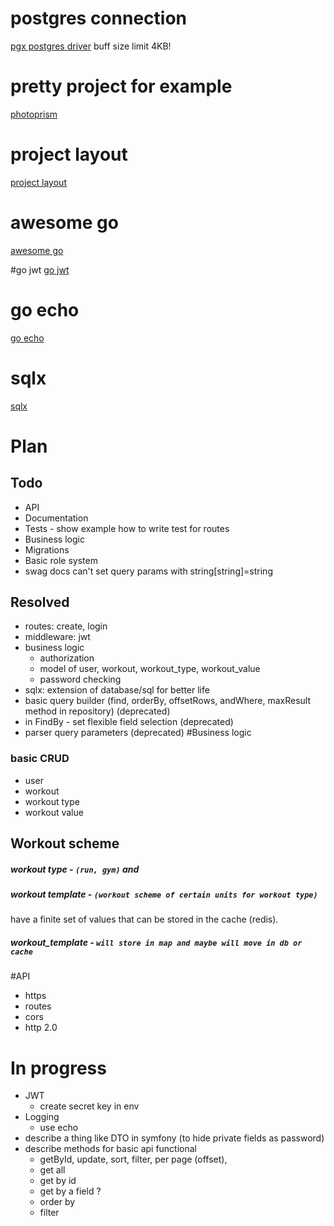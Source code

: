 
# postgres connection
[pgx postgres driver](https://habr.com/ru/company/oleg-bunin/blog/461935/)
    buff size limit 4KB!
    
# pretty project for example
[photoprism](https://github.com/photoprism/photoprism)

# project layout
[project layout](https://github.com/golang-standards/project-layout)

# awesome go
[awesome go](https://awesome-go.com/)

#go jwt 
[go jwt](https://github.com/appleboy/gin-jwt) 

# go echo
[go echo](https://echo.labstack.com/guide/)

# sqlx
[sqlx](https://github.com/jmoiron/sqlx)
# Plan
## Todo 	
- API
- Documentation
- Tests - show example how to write test for routes
- Business logic
- Migrations
- Basic role system
- swag docs can't set query params with string\[string]=string

## Resolved
- routes: create, login
- middleware: jwt
- business logic
    - authorization
    - model of user, workout, workout_type, workout_value
    - password checking
- sqlx: extension of database/sql for better life
- basic query builder (find, orderBy, offsetRows, andWhere, maxResult method in repository) (deprecated)
- in FindBy - set flexible field selection (deprecated)
- parser query parameters (deprecated)
#Business logic
### basic CRUD
 - user
 - workout
 - workout type
 - workout value
## Workout scheme
##### workout type - `(run, gym)` and
##### workout template - `(workout scheme of certain units for workout type)`
have a finite set of values that can be stored in the cache (redis).
##### workout_template - `will store in map and maybe will move in db or cache`

#API
 - https
 - routes
 - cors
 - http 2.0
 
# In progress
 - JWT
   - create secret key in env
 - Logging
   - use echo
 - describe a thing like DTO in symfony (to hide private fields as password)
 - describe methods for basic api functional 
     - getById, update, sort, filter, per page (offset),        
     - get all
     - get by id
     - get by a field ?
     - order by
     - filter